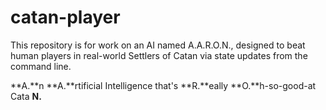 catan-player
============

This repository is for work on an AI named A.A.R.O.N., designed to beat human players in real-world Settlers of Catan via state updates from the command line.

**A.**n
**A.**rtificial Intelligence that's
**R.**eally
**O.**h-so-good-at Cata
**N.**
